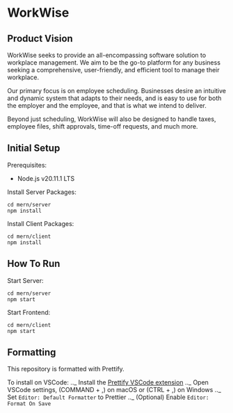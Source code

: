 # WorkWise

## Product Vision

WorkWise seeks to provide an all-encompassing software solution to workplace management. We aim to be the go-to platform for any business seeking a comprehensive, user-friendly, and efficient tool to manage their workplace.

Our primary focus is on employee scheduling. Businesses desire an intuitive and dynamic system that adapts to their needs, and is easy to use for both the employer and the employee, and that is what we intend to deliver.

Beyond just scheduling, WorkWise will also be designed to handle taxes, employee files, shift approvals, time-off requests, and much more.

## Initial Setup

Prerequisites:

- Node.js v20.11.1 LTS

Install Server Packages:

```
cd mern/server
npm install
```

Install Client Packages:

```
cd mern/client
npm install
```

## How To Run

Start Server:

```
cd mern/server
npm start
```

Start Frontend:

```
cd mern/client
npm start
```

## Formatting

This repository is formatted with Prettify.

To install on VSCode:
.._ Install the [Prettify VSCode extension](https://marketplace.visualstudio.com/items?itemName=esbenp.prettier-vscode)
.._ Open VSCode settings, (COMMAND + ,) on macOS or (CTRL + ,) on Windows
.._ Set `Editor: Default Formatter` to Prettier
.._ (Optional) Enable `Editor: Format On Save`
